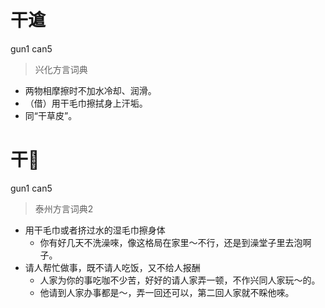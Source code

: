 # 干䢢
gun1 can5
> 兴化方言词典
- 两物相摩擦时不加水冷却、润滑。
- （借）用干毛巾擦拭身上汗垢。
- 同“干草皮”。

# 干𰧕
gun1 can5
> 泰州方言词典2
- 用干毛巾或者挤过水的湿毛巾擦身体
  - 你有好几天不洗澡唻，像这格局在家里～不行，还是到澡堂子里去泡啊子。
- 请人帮忙做事，既不请人吃饭，又不给人报酬
  - 人家为你的事吃咖不少苦，好好的请人家弄一顿，不作兴同人家玩～的。
  - 他请到人家办事都是～，弄一回还可以，第二回人家就不睬他唻。
